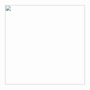 <p align="center"><img src="https://user-images.githubusercontent.com/32443765/124008125-4bb8e700-da06-11eb-9d84-71cf8405e67e.gif" width="250">
</p>
